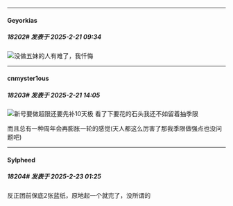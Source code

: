 ﻿
*****

####  Geyorkias  
##### 18202#       发表于 2025-2-21 09:34

<img src="https://static.saraba1st.com/image/smiley/face2017/125.png" referrerpolicy="no-referrer">没做五妹的人有难了，我忏悔


*****

####  cnmyster1ous  
##### 18203#       发表于 2025-2-21 14:05

<img src="https://static.saraba1st.com/image/smiley/face2017/067.png" referrerpolicy="no-referrer">新号要做超限还要先补10天极 看了下要花的石头我还不如留着抽季限

而且总有一种周年会再膨胀一轮的感觉(天人都这么厉害了那我季限做强点也没问题吧)


*****

####  Sylpheed  
##### 18204#       发表于 2025-2-23 01:25

反正团前保底2张蓝纸，原地起一个就完了，没所谓的

